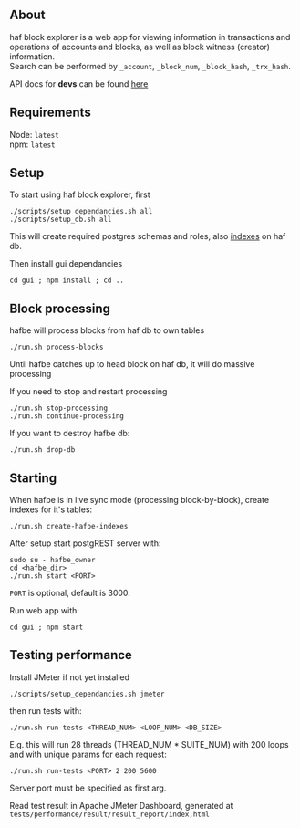 ## About

haf block explorer is a web app for viewing information in transactions and operations of accounts and blocks, as well as block witness (creator) information.<br>Search can be performed by `_account`, `_block_num`, `_block_hash`, `_trx_hash`.

API docs for **devs** can be found [here](https://gitlab.syncad.com/hive/haf_block_explorer/-/wikis/New-API-Calls)

## Requirements

Node: `latest`<br>
npm: `latest`

## Setup

To start using haf block explorer, first
```
./scripts/setup_dependancies.sh all
./scripts/setup_db.sh all
```
This will create required postgres schemas and roles, also [indexes](https://gitlab.syncad.com/hive/haf_block_explorer/-/blob/22-create-witness-table/db/indexes.sql#L20) on haf db.


Then install gui dependancies
```
cd gui ; npm install ; cd ..
```

## Block processing

hafbe will process blocks from haf db to own tables
```
./run.sh process-blocks
```
Until hafbe catches up to head block on haf db, it will do massive processing


If you need to stop and restart processing
```
./run.sh stop-processing
./run.sh continue-processing
```

If you want to destroy hafbe db:
```
./run.sh drop-db
```

## Starting

When hafbe is in live sync mode (processing block-by-block), create indexes for it's tables:
```
./run.sh create-hafbe-indexes
```

After setup start postgREST server with:
```
sudo su - hafbe_owner
cd <hafbe_dir>
./run.sh start <PORT>
```
`PORT` is optional, default is 3000.

Run web app with:
```
cd gui ; npm start
```

## Testing performance

Install JMeter if not yet installed
```
./scripts/setup_dependancies.sh jmeter
```
then run tests with:
```
./run.sh run-tests <THREAD_NUM> <LOOP_NUM> <DB_SIZE>
```

E.g. this will run 28 threads (THREAD_NUM * SUITE_NUM) with 200 loops and with unique params for each request:
```
./run.sh run-tests <PORT> 2 200 5600
```
Server port must be specified as first arg.

Read test result in Apache JMeter Dashboard, generated at `tests/performance/result/result_report/index,html`
